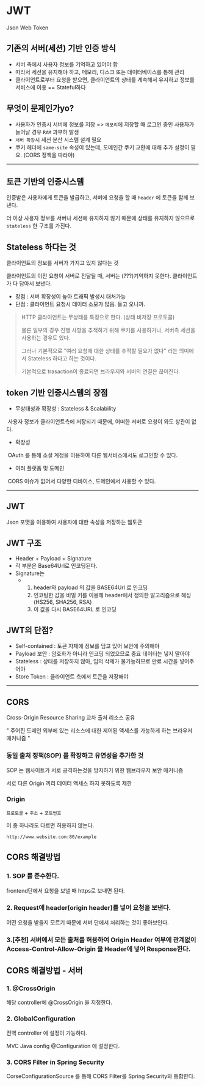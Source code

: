 # JWT

Json Web Token



## 기존의 서버(세션) 기반 인증 방식

- 서버 측에서 사용자 정보를 기억하고 있어야 함
- 따라서 세션을 유지해야 하고, 메모리, 디스크 또는 데이터베이스를 통해 관리
- 클라이언트로부터 요청을 받으면, 클라이언트의 상태를 계속해서 유지하고 정보를 서비스에 이용 == Stateful하다



## 무엇이 문제인가yo?

- 사용자가 인증시 서버에 정보를 저장 => `메모리`에 저장할 때 로그인 중인 사용자가 늘어날 경우 `RAM` 과부하 발생
- `서버 확장`시 세션 분산 시스템 설계 필요
- 쿠키 헤더에 `same-site` 속성이 있는데, 도메인간 쿠키 교환에 대해 추가 설정이 필요. (CORS 정책을 따라야)



---



## 토큰 기반의 인증시스템

인증받은 사용자에게 토큰을 발급하고, 서버에 요청을 할 때 `header` 에 토큰을 함께 보낸다.

더 이상 사용자 정보를 서버나 세션에 유지하지 않기 때문에 상태를 유지하지 않으므로 `stateless` 한 구조를 가진다.





## Stateless 하다는 것

클라이언트의 정보를 서버가 가지고 있지 않다는 것

클라이언트의 이전 요청이 서버로 전달될 때, 서버는 (???)기억하지 못한다. 클라이언트가 다 담아서 보낸다.

- 장점 : 서버 확장성이 높아 트래픽 발생시 대처가능
- 단점 : 클라이언트 요청시 데이터 소모가 많음. 들고 오니까.



> HTTP 클라이언트는 무상태를 특징으로 한다. (상태 비저장 프로토콜)
>
> 물론 일부의 경우 진행 사항을 추적하기 위해 쿠키를 사용하거나, 서버측 세션을 사용하는 경우도 있다.
>
> 그러나 기본적으로 "여러 요청에 대한 상태를 추적할 필요가 없다" 라는 의미에서 Stateless 하다고 하는 것이다.
>
> 기본적으로 trasaction이 종료되면 브라우저와 서버의 연결은 끊어진다.





## token 기반 인증시스템의 장점

- 무상태성과 확장성 : Stateless & Scalability

​	사용자 정보가 클라이언트측에 저장되기 때문에, 어떠한 서버로 요청이 와도 상관이 없다.

- 확장성

​	OAuth 를 통해 소셜 계정을 이용하여 다른 웹서비스에서도 로그인할 수 있다.

- 여러 플랫폼 및 도메인

​	CORS 이슈가 없어서 다양한 디바이스, 도메인에서 사용할 수 있다.



---



## 	JWT

Json 포맷을 이용하여 사용자에 대한 속성을 저장하는 웹토큰



## JWT 구조

- Header + Payload + Signature
- 각 부분은 Base64Url로 인코딩된다.
- Signature는 
  - 1.  header와 payload 의 값을 BASE64Url 로 인코딩
    2. 인코팅한 값을 비밀 키를 이용해 header에서 정의한 알고리즘으로 해싱(HS256, SHA256, RSA)
    3. 이 값을 다시 BASE64URL 로 인코딩



## JWT의 단점?

- Self-contained : 토큰 자체에 정보를 담고 있어 보안에 주의해야
- Payload 보안 : 암호화가 아니라 인코딩 되었으므로 중요 데이터는 넣지 말아야
- Stateless : 상태를 저장하지 않아, 임의 삭제가 불가능하므로 만료 시간을 넣어주어야
- Store Token : 클라이언트 측에서 토큰을 저장해야



---



## CORS 

Cross-Origin Resource Sharing 교차 출처 리소스 공유

" 주어진 도메인 외부에 있는 리소스에 대한 제어된 액세스를 가능하게 하는 브라우저 매커니즘 "



### 동일 출처 정책(SOP) 를 확장하고 유연성을 추가한 것

SOP 는 웹사이트가 서로 공격하는것을 방지하기 위한 웹브라우저 보안 매커니즘

서로 다른 Origin 끼리 데이터 액세스 하지 못하도록 제한



### Origin

`프로토콜` + `주소` + `포트번호`

이 중 하나라도 다르면 허용하지 않는다. 

```
http://www.website.com:80/example
```



## CORS 해결방법

### 1. SOP 를 준수한다.

frontend단에서 요청을 보낼 때 https로 보내면 된다.

### 2. Request에 header(origin header)를 넣어 요청을 보낸다.

어떤 요청을 받을지 모르기 때문에 서버 단에서 처리하는 것이 좋아보인다.

### 3.[추천] 서버에서 모든 출처를 허용하여 Origin Header 여부에 관계없이 Access-Control-Allow-Origin 을 Header에 넣어 Response한다.



## CORS 해결방법 - 서버

### 1. @CrossOrigin

해당 controller에 @CrossOrigin 을 지정한다.



### 2. GlobalConfiguration

 전역 controller 에 설정이 가능하다.

MVC Java config @Configuration 에 설정한다.



### 3. CORS Filter in Spring Security

CorseConfigurationSource 를 통해 CORS Filter를 Spring Security와 통합한다.